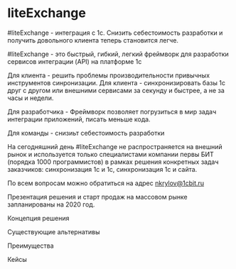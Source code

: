 # liteExchange
#liteExchange - интеграция с 1с. Снизить себестоимость разработки и получить довольного клиента теперь становится легче.

#liteExchange - это быстрый, гибкий, легкий фреймворк для разработки сервисов интеграции (API) на платформе 1с

Для клиента - решить проблемы производительности привычных инструментов синронизации.
Для клиента - синхронизировать базы 1с друг с другом или внешними сервисами за секунду и быстрее, а не за часы и недели.

Для разработчика - Фреймворк позволяет погрузиться в мир задач интеграции приложений, писать меньше кода. 

Для команды - снизиьт себестоимость разработки

На сегодняшний день #liteExchange не распространяется на внешний рынок и используется только специалистами компании первы БИТ (порядка 1000 программистов) в рамках решения конкретных задач заказчиков: синхронизация 1с и 1с, синхронизация 1с и сайта.

По всем вопросам можно обратиться на адрес nkrylov@1cbit.ru

Презентация решения и старт продаж на массовом рынке запланированы на 2020 год.

Концепция решения

Существующие альтернативы

Преимущества

Кейсы

